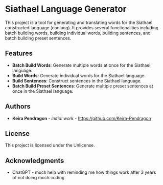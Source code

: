 # Siathael Language Generator

This project is a tool for generating and translating words for the Siathael constructed language (conlang). It provides several functionalities including batch building words, building individual words, building sentences, and batch building preset sentences.

## Features

- **Batch Build Words**: Generate multiple words at once for the Siathael language.
- **Build Words**: Generate individual words for the Siathael language.
- **Build Sentences**: Construct sentences in the Siathael language.
- **Batch Build Preset Sentences**: Generate multiple preset sentences at once in the Siathael language.

## Authors

- **Keira Pendragon** - *Initial work* - https://github.com/Keira-Pendragon

## License

This project is licensed under the Unlicense.

## Acknowledgments

- ChatGPT - much help with reminding me how things work after 3 years of not doing much coding.